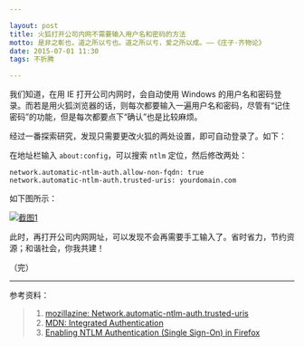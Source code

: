 ```yaml
---

layout: post
title: 火狐打开公司内网不需要输入用户名和密码的方法
motto: 是非之彰也，道之所以亏也。道之所以亏，爱之所以成。——《庄子·齐物论》
date: 2015-07-01 11:30
tags: 不折腾

---
```


我们知道，在用 IE 打开公司内网时，会自动使用 Windows 的用户名和密码登录。而若是用火狐浏览器的话，则每次都要输入一遍用户名和密码，尽管有“记住密码”的功能，但是每次都要点下“确认”也是比较麻烦。

经过一番探索研究，发现只需要更改火狐的两处设置，即可自动登录了。如下：

<!-- more -->

在地址栏输入 `about:config`，可以搜索 `ntlm` 定位，然后修改两处：

    network.automatic-ntlm-auth.allow-non-fqdn: true
    network.automatic-ntlm-auth.trusted-uris: yourdomain.com

如下图所示：

[![截图1][pic-1]][pic-1]

此时，再打开公司内网网址，可以发现不会再需要手工输入了。省时省力，节约资源；和谐社会，你我共建！

（完）

------

参考资料：

> 1. [mozillazine: Network.automatic-ntlm-auth.trusted-uris][ref-1]
> 2. [MDN: Integrated Authentication][ref-2]
> 3. [Enabling NTLM Authentication (Single Sign-On) in Firefox][ref-3]

[pic-1]: http://7xkj3j.com1.z0.glb.clouddn.com/blog/2015-07-01.01.png

[ref-1]: http://kb.mozillazine.org/Network.automatic-ntlm-auth.trusted-uris
[ref-2]: https://developer.mozilla.org/en-US/docs/Integrated_Authentication
[ref-3]: http://sivel.net/2007/05/firefox-ntlm-sso
